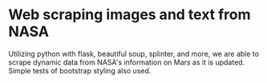 # Web scraping images and text from NASA

Utilizing python with flask, beautiful soup, splinter, and more, we are able to scrape dynamic data from NASA's information on Mars as it is updated. Simple tests of bootstrap styling also used.
